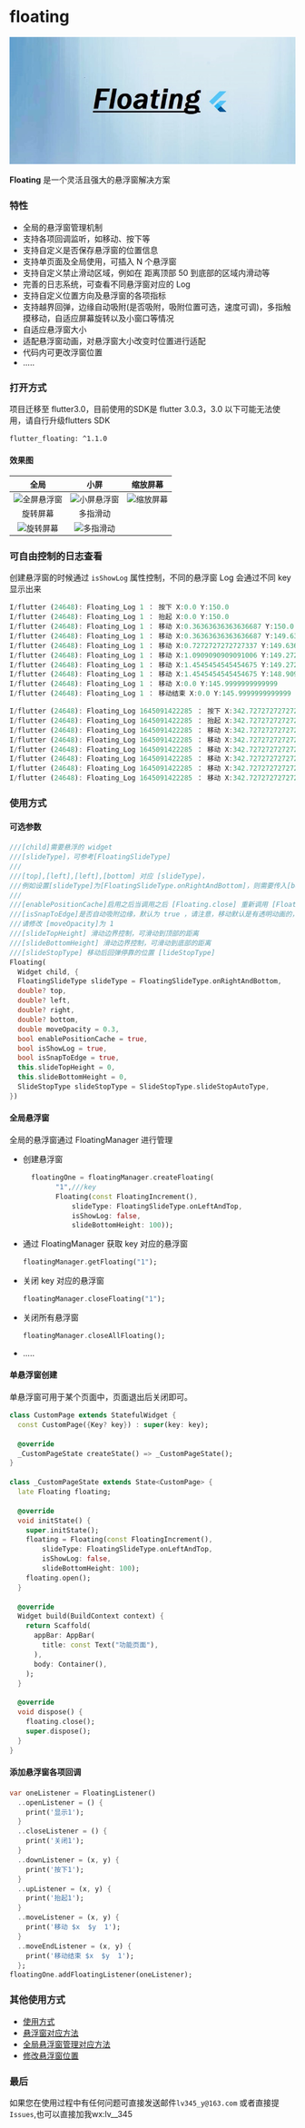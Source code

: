 # floating

![68747470733a2f2f67697465652e636f6d2f6c766b6e6167696e6973742f7069632d676f2d7069637572652d6265642f7261772f6d61737465722f696d616765732f32303232303231363138343530302e6a706567](https://raw.githubusercontent.com/LvKang-insist/PicGo/main/202206141432981.jpg)

**Floating** 是一个灵活且强大的悬浮窗解决方案



### 特性

- 全局的悬浮窗管理机制
- 支持各项回调监听，如移动、按下等
- 支持自定义是否保存悬浮窗的位置信息
- 支持单页面及全局使用，可插入 N 个悬浮窗
- 支持自定义禁止滑动区域，例如在 距离顶部 50 到底部的区域内滑动等
- 完善的日志系统，可查看不同悬浮窗对应的 Log
- 支持自定义位置方向及悬浮窗的各项指标
- 支持越界回弹，边缘自动吸附(是否吸附，吸附位置可选，速度可调)，多指触摸移动，自适应屏幕旋转以及小窗口等情况
- 自适应悬浮窗大小
- 适配悬浮窗动画，对悬浮窗大小改变时位置进行适配
- 代码内可更改浮窗位置
- .....

### 打开方式

项目迁移至 flutter3.0，目前使用的SDK是 flutter 3.0.3，3.0 以下可能无法使用，请自行升级flutters SDK
```
flutter_floating: ^1.1.0 
```
#### 效果图

|                             全局                             |                             小屏                             |                           缩放屏幕                           |
| :----------------------------------------------------------: | :----------------------------------------------------------: | :----------------------------------------------------------: |
| ![全屏悬浮窗](https://cdn.jsdelivr.net/gh/LvKang-insist/PicGo/202202171737802.gif) | ![小屏悬浮窗](https://cdn.jsdelivr.net/gh/LvKang-insist/PicGo/202202172155850.gif) | ![缩放屏幕](https://cdn.jsdelivr.net/gh/LvKang-insist/PicGo/202202172155135.gif) |
|                           旋转屏幕                           |                           多指滑动                           |                                                              |
| ![旋转屏幕](https://cdn.jsdelivr.net/gh/LvKang-insist/PicGo/202202171740609.gif) | ![多指滑动](https://cdn.jsdelivr.net/gh/LvKang-insist/PicGo/202202171740850.gif) |                                                              |

### 可自由控制的日志查看

创建悬浮窗的时候通过 `isShowLog` 属性控制，不同的悬浮窗 Log 会通过不同 key 显示出来

```dart
I/flutter (24648): Floating_Log 1 ： 按下 X:0.0 Y:150.0
I/flutter (24648): Floating_Log 1 ： 抬起 X:0.0 Y:150.0
I/flutter (24648): Floating_Log 1 ： 移动 X:0.36363636363636687 Y:150.0
I/flutter (24648): Floating_Log 1 ： 移动 X:0.36363636363636687 Y:149.63636363636363
I/flutter (24648): Floating_Log 1 ： 移动 X:0.7272727272727337 Y:149.63636363636363
I/flutter (24648): Floating_Log 1 ： 移动 X:1.0909090909091006 Y:149.27272727272725
I/flutter (24648): Floating_Log 1 ： 移动 X:1.4545454545454675 Y:149.27272727272725
I/flutter (24648): Floating_Log 1 ： 移动 X:1.4545454545454675 Y:148.90909090909088
I/flutter (24648): Floating_Log 1 ： 移动 X:0.0 Y:145.9999999999999
I/flutter (24648): Floating_Log 1 ： 移动结束 X:0.0 Y:145.9999999999999
```

```dart
I/flutter (24648): Floating_Log 1645091422285 ： 按下 X:342.72727272727275 Y:480.9090909090909
I/flutter (24648): Floating_Log 1645091422285 ： 抬起 X:342.72727272727275 Y:480.9090909090909
I/flutter (24648): Floating_Log 1645091422285 ： 移动 X:342.72727272727275 Y:480.5454545454545
I/flutter (24648): Floating_Log 1645091422285 ： 移动 X:342.72727272727275 Y:480.18181818181813
I/flutter (24648): Floating_Log 1645091422285 ： 移动 X:342.72727272727275 Y:479.81818181818176
I/flutter (24648): Floating_Log 1645091422285 ： 移动 X:342.72727272727275 Y:479.4545454545454
I/flutter (24648): Floating_Log 1645091422285 ： 移动 X:342.72727272727275 Y:479.090909090909
I/flutter (24648): Floating_Log 1645091422285 ： 移动 X:342.72727272727275 Y:478.72727272727263
```



### 使用方式

#### 可选参数

```dart
///[child]需要悬浮的 widget
///[slideType]，可参考[FloatingSlideType]
///
///[top],[left],[left],[bottom] 对应 [slideType]，
///例如设置[slideType]为[FloatingSlideType.onRightAndBottom]，则需要传入[bottom]和[right]
///
///[enablePositionCache]启用之后当调用之后 [Floating.close] 重新调用 [Floating.open] 后会保持之前的位置
///[isSnapToEdge]是否自动吸附边缘，默认为 true ，请注意，移动默认是有透明动画的，如需要关闭透明度动画，
///请修改 [moveOpacity]为 1
///[slideTopHeight] 滑动边界控制，可滑动到顶部的距离
///[slideBottomHeight] 滑动边界控制，可滑动到底部的距离
///[slideStopType] 移动后回弹停靠的位置 [lideStopType]
Floating(
  Widget child, {
  FloatingSlideType slideType = FloatingSlideType.onRightAndBottom,
  double? top,
  double? left,
  double? right,
  double? bottom,
  double moveOpacity = 0.3,
  bool enablePositionCache = true,
  bool isShowLog = true,
  bool isSnapToEdge = true,
  this.slideTopHeight = 0,
  this.slideBottomHeight = 0,
  SlideStopType slideStopType = SlideStopType.slideStopAutoType,
})
```

#### 全局悬浮窗

全局的悬浮窗通过 FloatingManager 进行管理

- 创建悬浮窗

  ```dart
    floatingOne = floatingManager.createFloating(
          "1",///key
          Floating(const FloatingIncrement(),
              slideType: FloatingSlideType.onLeftAndTop,
              isShowLog: false,
              slideBottomHeight: 100));
  ```

- 通过 FloatingManager 获取 key 对应的悬浮窗

  ```dart
  floatingManager.getFloating("1");
  ```

- 关闭 key 对应的悬浮窗

  ```dart
  floatingManager.closeFloating("1");
  ```

- 关闭所有悬浮窗

  ```dart
  floatingManager.closeAllFloating();
  ```

- .....

#### 单悬浮窗创建

单悬浮窗可用于某个页面中，页面退出后关闭即可。

```dart
class CustomPage extends StatefulWidget {
  const CustomPage({Key? key}) : super(key: key);

  @override
  _CustomPageState createState() => _CustomPageState();
}

class _CustomPageState extends State<CustomPage> {
  late Floating floating;

  @override
  void initState() {
    super.initState();
    floating = Floating(const FloatingIncrement(),
        slideType: FloatingSlideType.onLeftAndTop,
        isShowLog: false,
        slideBottomHeight: 100);
    floating.open();
  }

  @override
  Widget build(BuildContext context) {
    return Scaffold(
      appBar: AppBar(
        title: const Text("功能页面"),
      ),
      body: Container(),
    );
  }

  @override
  void dispose() {
    floating.close();
    super.dispose();
  }
}
```


#### 添加悬浮窗各项回调

```dart
var oneListener = FloatingListener()
  ..openListener = () {
    print('显示1');
  }
  ..closeListener = () {
    print('关闭1');
  }
  ..downListener = (x, y) {
    print('按下1');
  }
  ..upListener = (x, y) {
    print('抬起1');
  }
  ..moveListener = (x, y) {
    print('移动 $x  $y  1');
  }
  ..moveEndListener = (x, y) {
    print('移动结束 $x  $y  1');
  };
floatingOne.addFloatingListener(oneListener);
```

### 其他使用方式

- [使用方式](https://github.com/LvKang-insist/Floating/blob/master/lib/main.dart)
- [悬浮窗对应方法](https://github.com/LvKang-insist/Floating/blob/master/lib/floating/floating.dart)
- [全局悬浮窗管理对应方法](https://github.com/LvKang-insist/Floating/blob/master/lib/floating/manager/floating_manager.dart)
- [修改悬浮窗位置](https://github.com/LvKang-insist/Floating/blob/master/lib/floating/manager/scroll_position_manager.dart)



### 最后

如果您在使用过程中有任何问题可直接发送邮件`lv345_y@163.com` 或者直接提 `Issues`,也可以直接加我wx:lv__345
